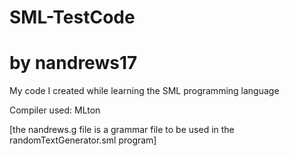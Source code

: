 # SML-TestCode
# by nandrews17
My code I created while learning the SML programming language

Compiler used: MLton

[the nandrews.g file is a grammar file to be used in the randomTextGenerator.sml program]
